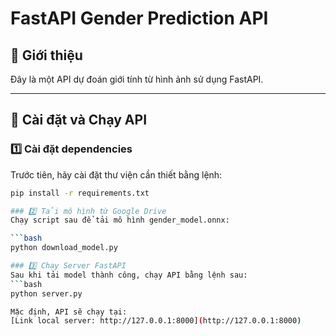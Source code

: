 # FastAPI Gender Prediction API  

## 📌 Giới thiệu  
Đây là một API dự đoán giới tính từ hình ảnh sử dụng FastAPI.  

---

## 🔧 Cài đặt và Chạy API  

### 1️⃣ Cài đặt dependencies  
Trước tiên, hãy cài đặt thư viện cần thiết bằng lệnh:  

```bash
pip install -r requirements.txt

### 2️⃣ Tải mô hình từ Google Drive
Chạy script sau để tải mô hình gender_model.onnx:

```bash
python download_model.py

### 3️⃣ Chạy Server FastAPI
Sau khi tải model thành công, chạy API bằng lệnh sau:
```bash
python server.py

Mặc định, API sẽ chạy tại:
[Link local server: http://127.0.0.1:8000](http://127.0.0.1:8000)
